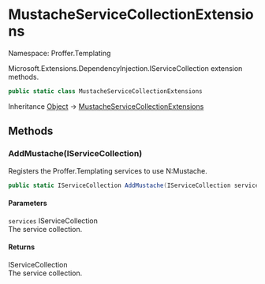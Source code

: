 # MustacheServiceCollectionExtensions

Namespace: Proffer.Templating

Microsoft.Extensions.DependencyInjection.IServiceCollection extension methods.

```csharp
public static class MustacheServiceCollectionExtensions
```

Inheritance [Object](https://docs.microsoft.com/en-us/dotnet/api/system.object) → [MustacheServiceCollectionExtensions](./proffer.templating.mustacheservicecollectionextensions)

## Methods

### **AddMustache(IServiceCollection)**

Registers the Proffer.Templating services to use N:Mustache.

```csharp
public static IServiceCollection AddMustache(IServiceCollection services)
```

#### Parameters

`services` IServiceCollection<br>
The service collection.

#### Returns

IServiceCollection<br>
The service collection.

